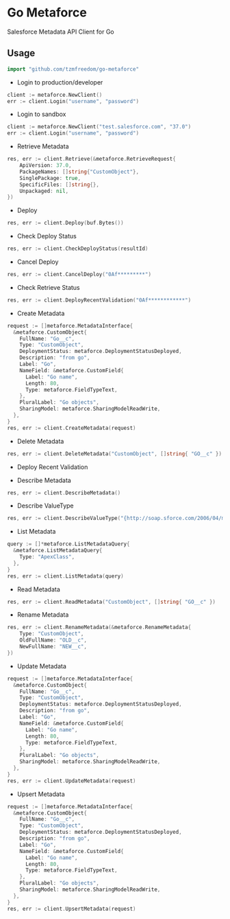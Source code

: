 # Go Metaforce

Salesforce Metadata API Client for Go

## Usage

```go
import "github.com/tzmfreedom/go-metaforce"
```

* Login to production/developer
```go
client := metaforce.NewClient()
err := client.Login("username", "password")
```

* Login to sandbox
```go
client := metaforce.NewClient("test.salesforce.com", "37.0")
err := client.Login("username", "password")
```

* Retrieve Metadata
```go
res, err := client.Retrieve(&metaforce.RetrieveRequest{
 	ApiVersion: 37.0,
   	PackageNames: []string{"CustomObject"},
   	SinglePackage: true,
   	SpecificFiles: []string{},
   	Unpackaged: nil,
})
```

* Deploy
```go
res, err := client.Deploy(buf.Bytes())
```

* Check Deploy Status

```go
res, err := client.CheckDeployStatus(resultId)
```

* Cancel Deploy

```go
res, err := client.CancelDeploy("0Af*********")
```

* Check Retrieve Status

```go
res, err := client.DeployRecentValidation("0Af************")
```

* Create Metadata

```go
request := []metaforce.MetadataInterface{
  &metaforce.CustomObject{
    FullName: "Go__c",
    Type: "CustomObject",
    DeploymentStatus: metaforce.DeploymentStatusDeployed,
    Description: "from go",
    Label: "Go",
    NameField: &metaforce.CustomField{
      Label: "Go name",
      Length: 80,
      Type: metaforce.FieldTypeText,
    },
    PluralLabel: "Go objects",
    SharingModel: metaforce.SharingModelReadWrite,
  },
}
res, err := client.CreateMetadata(request)
```

* Delete Metadata
```go
res, err := client.DeleteMetadata("CustomObject", []string{ "GO__c" })
```

* Deploy Recent Validation

* Describe Metadata
```go
res, err := client.DescribeMetadata()
```

* Describe ValueType
```go
res, err := client.DescribeValueType("{http://soap.sforce.com/2006/04/metadata}ApexClass")
```

* List Metadata
```go
query := []*metaforce.ListMetadataQuery{
  &metaforce.ListMetadataQuery{
    Type: "ApexClass",
  },
}
res, err := client.ListMetadata(query)
```

* Read Metadata
```go
res, err := client.ReadMetadata("CustomObject", []string{ "GO__c" })
```

* Rename Metadata

```go
res, err := client.RenameMetadata(&metaforce.RenameMetadata{
	Type: "CustomObject",
    OldFullName: "OLD__c",
    NewFullName: "NEW__c",
})
```

* Update Metadata

```go
request := []metaforce.MetadataInterface{
  &metaforce.CustomObject{
    FullName: "Go__c",
    Type: "CustomObject",
    DeploymentStatus: metaforce.DeploymentStatusDeployed,
    Description: "from go",
    Label: "Go",
    NameField: &metaforce.CustomField{
      Label: "Go name",
      Length: 80,
      Type: metaforce.FieldTypeText,
    },
    PluralLabel: "Go objects",
    SharingModel: metaforce.SharingModelReadWrite,
  },
}
res, err := client.UpdateMetadata(request)
```

* Upsert Metadata

```go
request := []metaforce.MetadataInterface{
  &metaforce.CustomObject{
    FullName: "Go__c",
    Type: "CustomObject",
    DeploymentStatus: metaforce.DeploymentStatusDeployed,
    Description: "from go",
    Label: "Go",
    NameField: &metaforce.CustomField{
      Label: "Go name",
      Length: 80,
      Type: metaforce.FieldTypeText,
    },
    PluralLabel: "Go objects",
    SharingModel: metaforce.SharingModelReadWrite,
  },
}
res, err := client.UpsertMetadata(request)
```

